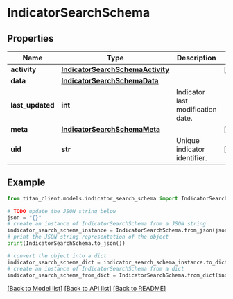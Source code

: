 # IndicatorSearchSchema


## Properties

Name | Type | Description | Notes
------------ | ------------- | ------------- | -------------
**activity** | [**IndicatorSearchSchemaActivity**](IndicatorSearchSchemaActivity.md) |  | [optional] 
**data** | [**IndicatorSearchSchemaData**](IndicatorSearchSchemaData.md) |  | 
**last_updated** | **int** | Indicator last modification date. | 
**meta** | [**IndicatorSearchSchemaMeta**](IndicatorSearchSchemaMeta.md) |  | [optional] 
**uid** | **str** | Unique indicator identifier. | [optional] 

## Example

```python
from titan_client.models.indicator_search_schema import IndicatorSearchSchema

# TODO update the JSON string below
json = "{}"
# create an instance of IndicatorSearchSchema from a JSON string
indicator_search_schema_instance = IndicatorSearchSchema.from_json(json)
# print the JSON string representation of the object
print(IndicatorSearchSchema.to_json())

# convert the object into a dict
indicator_search_schema_dict = indicator_search_schema_instance.to_dict()
# create an instance of IndicatorSearchSchema from a dict
indicator_search_schema_from_dict = IndicatorSearchSchema.from_dict(indicator_search_schema_dict)
```
[[Back to Model list]](../README.md#documentation-for-models) [[Back to API list]](../README.md#documentation-for-api-endpoints) [[Back to README]](../README.md)


